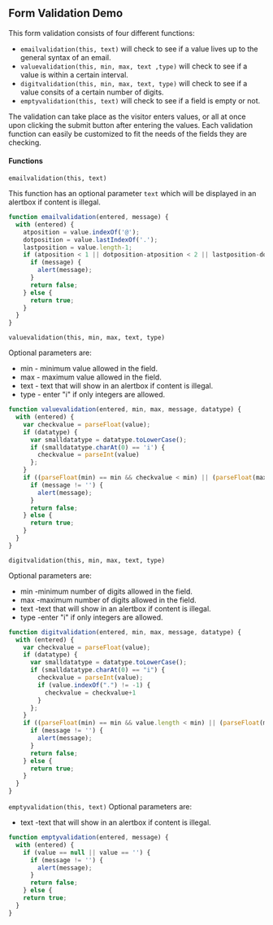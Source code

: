 ## Form Validation Demo
This form validation consists of four different functions:

- `emailvalidation(this, text)` will check to see if a value lives up to the general syntax of an email.
- `valuevalidation(this, min, max, text ,type)` will check to see if a value is within a certain interval.
- `digitvalidation(this, min, max, text, type)` will check to see if a value consits of a certain number of digits. 
- `emptyvalidation(this, text)` will check to see if a field is empty or not.

The validation can take place as the visitor enters values, or all at once upon clicking the submit button after entering the values. Each validation function can easily be customized to fit the needs of the fields they are checking. 

#### Functions
`emailvalidation(this, text)`

This function has an optional parameter `text` which will be displayed in an alertbox if content is illegal.
```javascript
function emailvalidation(entered, message) {
  with (entered) {
    atposition = value.indexOf('@'); 
    dotposition = value.lastIndexOf('.');
    lastposition = value.length-1;
    if (atposition < 1 || dotposition-atposition < 2 || lastposition-dotposition > 3 || lastposition-dotposition < 2) {
      if (message) {
        alert(message);
      }
      return false;
    } else {
      return true;
    }
  }
}
```
`valuevalidation(this, min, max, text, type)`

Optional parameters are:
- min - minimum value allowed in the field.
- max - maximum value allowed in the field.
- text - text that will show in an alertbox if content is illegal.
- type - enter "i" if only integers are allowed.
```javascript
function valuevalidation(entered, min, max, message, datatype) {
  with (entered) {
    var checkvalue = parseFloat(value);
    if (datatype) {
      var smalldatatype = datatype.toLowerCase();
      if (smalldatatype.charAt(0) == 'i') {
        checkvalue = parseInt(value)
      };
    }
    if ((parseFloat(min) == min && checkvalue < min) || (parseFloat(max) == max && checkvalue > max) || value != checkvalue) {
      if (message != '') {
        alert(message);
      } 
      return false;
    } else {
      return true;
    }
  }
} 
```

`digitvalidation(this, min, max, text, type)`

Optional parameters are:
- min -minimum number of digits allowed in the field.
- max -maximum number of digits allowed in the field.
- text -text that will show in an alertbox if content is illegal.
- type -enter "i" if only integers are allowed.
```javascript
function digitvalidation(entered, min, max, message, datatype) {
  with (entered) {
    var checkvalue = parseFloat(value);
    if (datatype) {
      var smalldatatype = datatype.toLowerCase();
      if (smalldatatype.charAt(0) == "i") {
        checkvalue = parseInt(value); 
        if (value.indexOf(".") != -1) {
          checkvalue = checkvalue+1
        }
      };
    }
    if ((parseFloat(min) == min && value.length < min) || (parseFloat(max) == max && value.length  >max) || value != checkvalue) {
      if (message != '') {
        alert(message);
      } 
      return false;
    } else {
      return true;
    }
  }
} 
```
`emptyvalidation(this, text)`
Optional parameters are:
- text -text that will show in an alertbox if content is illegal.
```javascript
function emptyvalidation(entered, message) {
  with (entered) {
    if (value == null || value == '') {
      if (message != '') {
        alert(message);
      }
      return false;
    } else {
    return true;
  }
}
```
